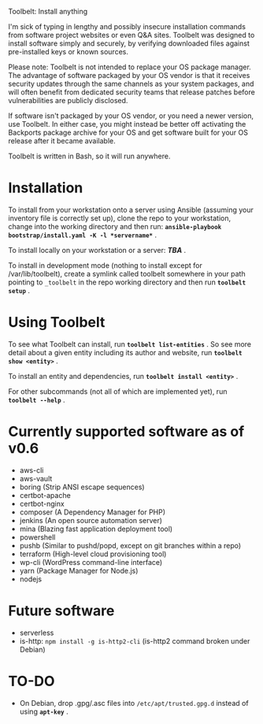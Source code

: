 Toolbelt: Install anything

I'm sick of typing in lengthy and possibly insecure installation
commands from software project websites or even Q&A sites.  Toolbelt was
designed to install software simply and securely, by verifying downloaded
files against pre-installed keys or known sources.

Please note: Toolbelt is not intended to replace your OS package
manager.  The advantage of software packaged by your OS vendor is that
it receives security updates through the same channels as your system
packages, and will often benefit from dedicated security teams that
release patches before vulnerabilities are publicly disclosed.

If software isn't packaged by your OS vendor, or you need a newer
version, use Toolbelt.  In either case, you might instead be better off
activating the Backports package archive for your OS and get software
built for your OS release after it became available.

Toolbelt is written in Bash, so it will run anywhere.

Installation
============

To install from your workstation onto a server using Ansible (assuming
your inventory file is correctly set up), clone the repo to your
workstation, change into the working directory and then run:
**`ansible-playbook bootstrap/install.yaml -K -l *servername*`** .

To install locally on your workstation or a server: ***TBA*** .

To install in development mode (nothing to install except for
/var/lib/toolbelt), create a symlink called toolbelt somewhere in your
path pointing to `_toolbelt` in the repo working directory and then run
**`toolbelt setup`** .

Using Toolbelt
==============

To see what Toolbelt can install, run **`toolbelt list-entities`** .  So
see more detail about a given entity including its author and website,
run **`toolbelt show <entity>`** .

To install an entity and dependencies, run **`toolbelt install <entity>`** .

For other subcommands (not all of which are implemented yet), run
**`toolbelt --help`** .

Currently supported software as of v0.6
=======================================

  - aws-cli
  - aws-vault
  - boring (Strip ANSI escape sequences)
  - certbot-apache
  - certbot-nginx
  - composer (A Dependency Manager for PHP)
  - jenkins (An open source automation server)
  - mina (Blazing fast application deployment tool)
  - powershell
  - pushb (Similar to pushd/popd, except on git branches within a repo)
  - terraform (High-level cloud provisioning tool)
  - wp-cli (WordPress command-line interface)
  - yarn (Package Manager for Node.js)
  - nodejs

Future software
===============

  - serverless
  - is-http: `npm install -g is-http2-cli` (is-http2 command broken
    under Debian)

TO-DO
=====
  - On Debian, drop .gpg/.asc files into `/etc/apt/trusted.gpg.d` instead of using **`apt-key`** .
